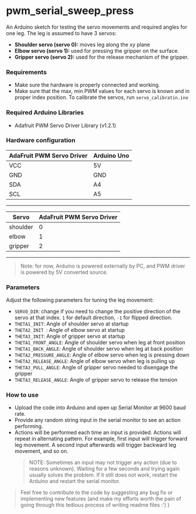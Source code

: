 # pwm_serial_sweep_press

An Arduino sketch for testing the servo movements and required angles for one leg. The leg is assumed to have 3 servos:

- **Shoulder servo (servo 0):** moves leg along the xy plane
- **Elbow servo (servo 1):** used for pressing the gripper on the surface.
- **Gripper servo (servo 2):** used for the release mechanism of the gripper.

### Requirements

- Make sure the hardware is properly connected and working.
- Make sure that the max, min PWM values for each servo is known and in proper index position. To calibrate the servos, run `servo_calibratin.ino`

### Required Arduino Libraries

- Adafruit PWM Servo Driver Library (v1.2.1)

### Hardware configuration

| AdaFruit PWM Servo Driver | Arduino Uno |
| ------------------------- | ----------- |
| VCC                       | 5V          |
| GND                       | GND         |
| SDA                       | A4          |
| SCL                       | A5          |

---

| Servo    | AdaFruit PWM Servo Driver |
| -------- | ------------------------- |
| shoulder | 0                         |
| elbow    | 1                         |
| gripper  | 2                         |

---

> Note: for now, Arduino is powered externally by PC, and PWM driver is powered by 5V converted source.

### Parameters

Adjust the following parameters for tuning the leg movement:

- `SERVO_DIR`: change if you need to change the positive direction of the servo at that index. `1` for default direction, `-1` for flipped direction.
- `THETA1_INIT`: Angle of shoulder servo at startup
- `THETA2_INIT `: Angle of elbow servo at startup
- `THETA3_INIT`: Angle of gripper servo at startup
- `THETA1_FRONT_ANGLE`: Angle of shoulder servo when leg at front position
- `THETA1_BACK_ANGLE`: Angle of shoulder servo when leg at back position
- `THETA2_PRESSURE_ANGLE`: Angle of elbow servo when leg is pressing down
- `THETA2_RELEASE_ANGLE`: Angle of elbow servo when leg is pulling up
- `THETA3_PULL_ANGLE`: Angle of gripper servo needed to disengage the gripper
- `THETA3_RELEASE_ANGLE`: Angle of gripper servo to release the tension

### How to use

- Upload the code into Arduino and open up Serial Monitor at 9600 baud rate.
- Provide any random string input in the serial monitor to see an action performing.
- Actions will be performed each time an input is provided. Actions will repeat in alternating pattern. For example, first input will trigger forward leg movement. A second input afterwards will trigger backward leg movement, and so on.
  > NOTE: Sometimes an input may not trigger any action (due to reasons unknown). Waiting for a few seconds and trying again usually solves the problem. If it still does not work, restart the Arduino and restart the serial monitor.

> Feel free to contribute to the code by suggesting any bug fix or implementing new features (and make my efforts worth the pain of going through this tedious process of writing readme files :') )
